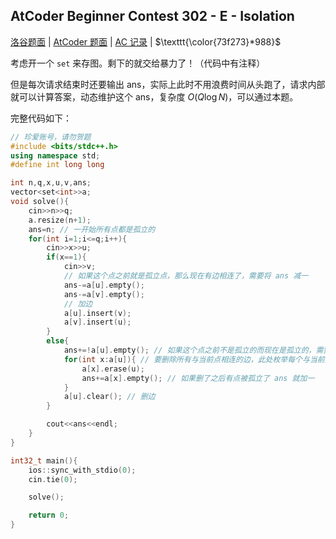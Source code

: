 ## AtCoder Beginner Contest 302 - E - Isolation

[洛谷题面](https://www.luogu.com.cn/problem/AT_abc302_e) | [AtCoder 题面](https://atcoder.jp/contests/abc302/tasks/abc302_e) | [AC 记录](https://www.luogu.com.cn/record/111080126) | $\texttt{\color{73f273}*988}$

考虑开一个 `set` 来存图。剩下的就交给暴力了！（代码中有注释）

但是每次请求结束时还要输出 $\mathrm{ans}$，实际上此时不用浪费时间从头跑了，请求内部就可以计算答案，动态维护这个 $\mathrm{ans}$，复杂度 $O(Q\log N)$，可以通过本题。

完整代码如下：

``` cpp
// 珍爱账号，请勿贺题
#include <bits/stdc++.h>
using namespace std;
#define int long long

int n,q,x,u,v,ans;
vector<set<int>>a;
void solve(){
    cin>>n>>q;
    a.resize(n+1);
    ans=n; // 一开始所有点都是孤立的
    for(int i=1;i<=q;i++){
        cin>>x>>u;
        if(x==1){
            cin>>v;
            // 如果这个点之前就是孤立点，那么现在有边相连了，需要将 ans 减一
            ans-=a[u].empty();
            ans-=a[v].empty();
            // 加边
            a[u].insert(v);
            a[v].insert(u);
        }
        else{
            ans+=!a[u].empty(); // 如果这个点之前不是孤立的而现在是孤立的，需要 ans 加一
            for(int x:a[u]){ // 要删除所有与当前点相连的边，此处枚举每个与当前点相连的点并分别 erase 掉与当前点相连的边
                a[x].erase(u);
                ans+=a[x].empty(); // 如果删了之后有点被孤立了 ans 就加一
            }
            a[u].clear(); // 删边
        }

        cout<<ans<<endl;
    }
}

int32_t main(){
    ios::sync_with_stdio(0);
    cin.tie(0);

    solve();

    return 0;
}
```

